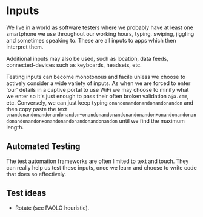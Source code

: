 # Inputs
We live in a world as software testers where we probably have at least one smartphone we use throughout our working hours, typing, swiping, jiggling and sometimes speaking to. These are all inputs to apps which then interpret them.

Additional inputs may also be used, such as location, data feeds, connected-devices such as keyboards, headsets, etc.

Testing inputs can become monotonous and facile unless we choose to actively consider a wide variety of inputs. As when we are forced to enter 'our' details in a captive portal to use WiFi we may choose to minify what we enter so it's just enough to pass their often broken validation `a@a.com`, etc. Conversely, we can just keep typing `onandonandonandonandonandon` and then copy paste the text `onandonandonandonandonandon+onandonandonandonandonandon+onandonandonandonandonandon+onandonandonandonandonandon` until we find the maximum length.
## Automated Testing
The test automation frameworks are often limited to text and touch. They can really help us test these inputs, once we learn and choose to write code that does so effectively.
## Test ideas

* Rotate (see PAOLO heuristic).

